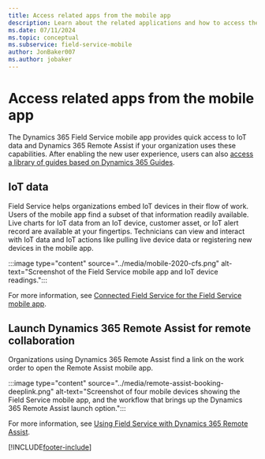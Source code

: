 ```yaml
---
title: Access related apps from the mobile app
description: Learn about the related applications and how to access them from the mobile app.
ms.date: 07/11/2024
ms.topic: conceptual
ms.subservice: field-service-mobile
author: JonBaker007
ms.author: jobaker
---
```


# Access related apps from the mobile app

The Dynamics 365 Field Service mobile app provides quick access to IoT data and Dynamics 365 Remote Assist if your organization uses these capabilities. After enabling the new user experience, users can also [access a library of guides based on Dynamics 365 Guides](do-work-newux.md).

## IoT data

Field Service helps organizations embed IoT devices in their flow of work. Users of the mobile app find a subset of that information readily available. Live charts for IoT data from an IoT device, customer asset, or IoT alert record are available at your fingertips. Technicians can view and interact with IoT data and IoT actions like pulling live device data or registering new devices in the mobile app.

:::image type="content" source="../media/mobile-2020-cfs.png" alt-text="Screenshot of the Field Service mobile app and IoT device readings.":::

 For more information, see [Connected Field Service for the Field Service mobile app](iot-mobile.md).

## Launch Dynamics 365 Remote Assist for remote collaboration

Organizations using Dynamics 365 Remote Assist find a link on the work order to open the Remote Assist mobile app. 

:::image type="content" source="../media/remote-assist-booking-deeplink.png" alt-text="Screenshot of four mobile devices showing the Field Service mobile app, and the workflow that brings up the Dynamics 365 Remote Assist launch option.":::

For more information, see [Using Field Service with Dynamics 365 Remote Assist](../remote-assist-hololens.md).

[!INCLUDE[footer-include](../../includes/footer-banner.md)]
